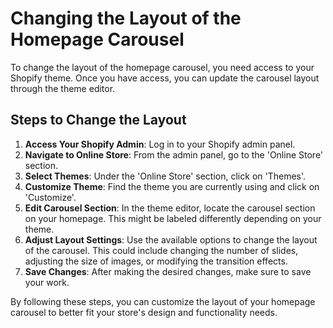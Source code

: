 # Changing the Layout of the Homepage Carousel

To change the layout of the homepage carousel, you need access to your Shopify theme. Once you have access, you can update the carousel layout through the theme editor.

## Steps to Change the Layout

1. **Access Your Shopify Admin**: Log in to your Shopify admin panel.
2. **Navigate to Online Store**: From the admin panel, go to the 'Online Store' section.
3. **Select Themes**: Under the 'Online Store' section, click on 'Themes'.
4. **Customize Theme**: Find the theme you are currently using and click on 'Customize'.
5. **Edit Carousel Section**: In the theme editor, locate the carousel section on your homepage. This might be labeled differently depending on your theme.
6. **Adjust Layout Settings**: Use the available options to change the layout of the carousel. This could include changing the number of slides, adjusting the size of images, or modifying the transition effects.
7. **Save Changes**: After making the desired changes, make sure to save your work.

By following these steps, you can customize the layout of your homepage carousel to better fit your store's design and functionality needs.